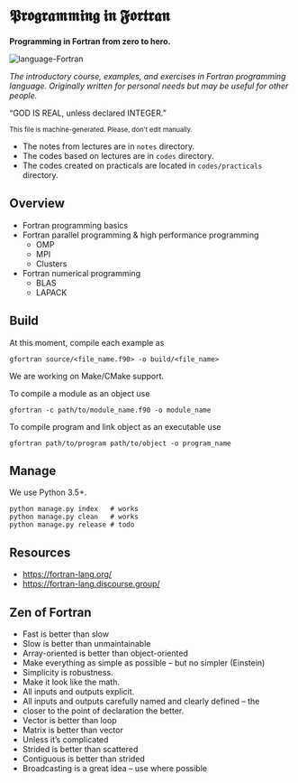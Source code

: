 # 𝕻𝖗𝖔𝖌𝖗𝖆𝖒𝖒𝖎𝖓𝖌 𝖎𝖓 𝕱𝖔𝖗𝖙𝖗𝖆𝖓


**Programming in Fortran from zero to hero.**

![language-Fortran](https://img.shields.io/badge/language-Fortran-darkviolet.svg)

*The introductory course, examples, and exercises in Fortran programming language. Originally written for personal needs but may be useful for other people.*

“GOD IS REAL, unless declared INTEGER.”

<small>This file is machine-generated. Please, don't edit manually.</small>

- The notes from lectures are in `notes` directory.
- The codes based on lectures are in `codes` directory.
- The codes created on practicals are located in `codes/practicals` directory.

## Overview

- Fortran programming basics
- Fortran parallel programming & high performance programming
  - OMP
  - MPI
  - Clusters
- Fortran numerical programming  
  - BLAS
  - LAPACK
  
## Build

At this moment, compile each example as

    gfortran source/<file_name.f90> -o build/<file_name>

We are working on Make/CMake support.

To compile a module as an object use

    gfortran -c path/to/module_name.f90 -o module_name

To compile program and link object as an executable use

    gfortran path/to/program path/to/object -o program_name

## Manage

We use Python 3.5+.

    python manage.py index   # works
    python manage.py clean   # works
    python manage.py release # todo

## Resources

- https://fortran-lang.org/
- https://fortran-lang.discourse.group/

## Zen of Fortran

- Fast is better than slow
- Slow is better than unmaintainable
- Array-oriented is better than object-oriented
- Make everything as simple as possible – but no simpler (Einstein)
- Simplicity is robustness.
- Make it look like the math.
- All inputs and outputs explicit.
- All inputs and outputs carefully named and clearly defined – the
- closer to the point of declaration the better.
- Vector is better than loop
- Matrix is better than vector
- Unless it’s complicated
- Strided is better than scattered
- Contiguous is better than strided
- Broadcasting is a great idea – use where possible
